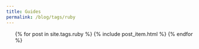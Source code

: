 ```yaml
---
title: Guides
permalink: /blog/tags/ruby
---
```

<ul class="artlist hotsearch">
{% for post in site.tags.ruby %}
{% include post_item.html %}
{% endfor %}
</ul>